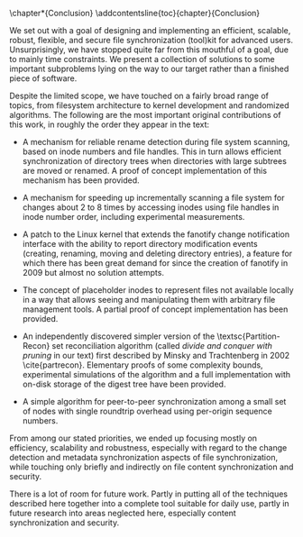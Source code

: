 \chapter*{Conclusion}
\addcontentsline{toc}{chapter}{Conclusion}

We set out with a goal of designing and implementing an efficient, scalable, robust,
flexible, and secure file synchronization (tool)kit for advanced users. Unsurprisingly,
we have stopped quite far from this mouthful of a goal, due to mainly time constraints.
We present a collection of solutions to some important subproblems lying on the way
to our target rather than a finished piece of software.

Despite the limited scope, we have touched on a fairly broad range of topics, from
filesystem architecture to kernel development and randomized algorithms.
The following are the most important original contributions of this work, in roughly
the order they appear in the text:

  * A mechanism for reliable rename detection during file system scanning, based on
    inode numbers and file handles. This in turn allows efficient synchronization
    of directory trees when directories with large subtrees are moved or renamed.
    A proof of concept implementation of this mechanism has been provided.

  * A mechanism for speeding up incrementally scanning a file system for changes
    about 2 to 8 times by accessing inodes using file handles in inode number order,
    including experimental measurements.

  * A patch to the Linux kernel that extends the fanotify change notification interface
    with the ability to report directory modification events (creating, renaming, moving
    and deleting directory entries), a feature for which there has been great demand
    for since the creation of fanotify in 2009 but almost no solution attempts.

  * The concept of placeholder inodes to represent files not available locally in a way
    that allows seeing and manipulating them with arbitrary file management tools.
    A partial proof of concept implementation has been provided.

  * An independently discovered simpler version of the \textsc{Partition-Recon} set reconciliation
    algorithm (called *divide and conquer with pruning* in our text) first described by
    Minsky and Trachtenberg in 2002 \cite{partrecon}. Elementary proofs of some complexity
    bounds, experimental simulations of the algorithm and a full implementation with on-disk
    storage of the digest tree have been provided.

  * A simple algorithm for peer-to-peer synchronization among a small set of nodes
    with single roundtrip overhead using per-origin sequence numbers.

From among our stated priorities, we ended up focusing mostly on efficiency, scalability
and robustness, especially with regard to the change detection and metadata synchronization
aspects of file synchronization, while touching only briefly and indirectly on file content
synchronization and security.

There is a lot of room for future work. Partly in putting all of the techniques described
here together into a complete tool suitable for daily use, partly in future research into
areas neglected here, especially content synchronization and security.
